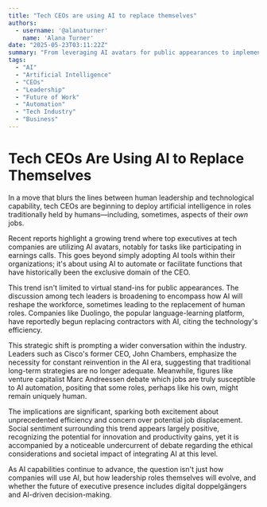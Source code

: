 ```yaml
---
title: "Tech CEOs are using AI to replace themselves"
authors:
  - username: '@alanaturner'
    name: 'Alana Turner'
date: "2025-05-23T03:11:22Z"
summary: "From leveraging AI avatars for public appearances to implementing AI for workforce adjustments, tech leaders are increasingly turning to artificial intelligence in ways that impact their own roles and the future of work."
tags:
  - "AI"
  - "Artificial Intelligence"
  - "CEOs"
  - "Leadership"
  - "Future of Work"
  - "Automation"
  - "Tech Industry"
  - "Business"
---
```


# Tech CEOs Are Using AI to Replace Themselves

In a move that blurs the lines between human leadership and technological capability, tech CEOs are beginning to deploy artificial intelligence in roles traditionally held by humans—including, sometimes, aspects of their *own* jobs.

Recent reports highlight a growing trend where top executives at tech companies are utilizing AI avatars, notably for tasks like participating in earnings calls. This goes beyond simply adopting AI tools within their organizations; it's about using AI to automate or facilitate functions that have historically been the exclusive domain of the CEO.

This trend isn't limited to virtual stand-ins for public appearances. The discussion among tech leaders is broadening to encompass how AI will reshape the workforce, sometimes leading to the replacement of human roles. Companies like Duolingo, the popular language-learning platform, have reportedly begun replacing contractors with AI, citing the technology's efficiency.

This strategic shift is prompting a wider conversation within the industry. Leaders such as Cisco's former CEO, John Chambers, emphasize the necessity for constant reinvention in the AI era, suggesting that traditional long-term strategies are no longer adequate. Meanwhile, figures like venture capitalist Marc Andreessen debate which jobs are truly susceptible to AI automation, positing that some roles, perhaps like his own, might remain uniquely human.

The implications are significant, sparking both excitement about unprecedented efficiency and concern over potential job displacement. Social sentiment surrounding this trend appears largely positive, recognizing the potential for innovation and productivity gains, yet it is accompanied by a noticeable undercurrent of debate regarding the ethical considerations and societal impact of integrating AI at this level.

As AI capabilities continue to advance, the question isn't just how companies will use AI, but how leadership roles themselves will evolve, and whether the future of executive presence includes digital doppelgängers and AI-driven decision-making.
